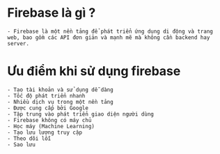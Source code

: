 # Firebase là gì ?
    - Firebase là một nền tảng để phát triển ứng dụng di động và trang web, bao gồm các API đơn giản và mạnh mẽ mà không cần backend hay server.
# Ưu điểm khi sử dụng firebase
    - Tạo tài khoản và sử dụng dễ dàng
    - Tốc độ phát triển nhanh
    - Nhiều dịch vụ trong một nền tảng
    - Được cung cấp bởi Google 
    - Tập trung vào phát triển giao diện người dùng 
    - Firebase không có máy chủ
    - Học máy (Machine Learning)
    - Tạo lưu lượng truy cập
    - Theo dõi lỗi
    - Sao lưu